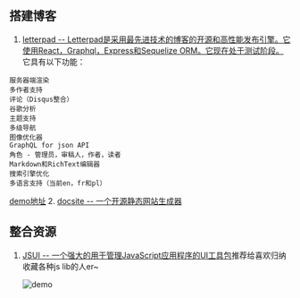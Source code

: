 ## 搭建博客
1. [letterpad -- Letterpad是采用最先进技术的博客的开源和高性能发布引擎。它使用React，Graphql，Express和Sequelize ORM。它现在处于测试阶段。](https://github.com/letterpad/letterpad)
它具有以下功能：
```
服务器端渲染
多作者支持
评论（Disqus整合）
谷歌分析
主题支持
多级导航
图像优化器
GraphQL for json API
角色 - 管理员，审稿人，作者，读者
Markdown和RichText编辑器
搜索引擎优化
多语言支持（当前en，fr和pl）
```

[demo地址](https://letterpad.app/demo/)
 2. [docsite -- 一个开源静态网站生成器](https://github.com/txd-team/docsite)
## 整合资源
1. [JSUI -- 一个强大的用于管理JavaScript应用程序的UI工具包](https://github.com/kitze/JSUI)推荐给喜欢归纳收藏各种js lib的人er~

    ![demo](https://camo.githubusercontent.com/a1dc84035e85ceda7bec11bc14a5d95c72846c7e/68747470733a2f2f692e696d6775722e636f6d2f587759583845452e676966)